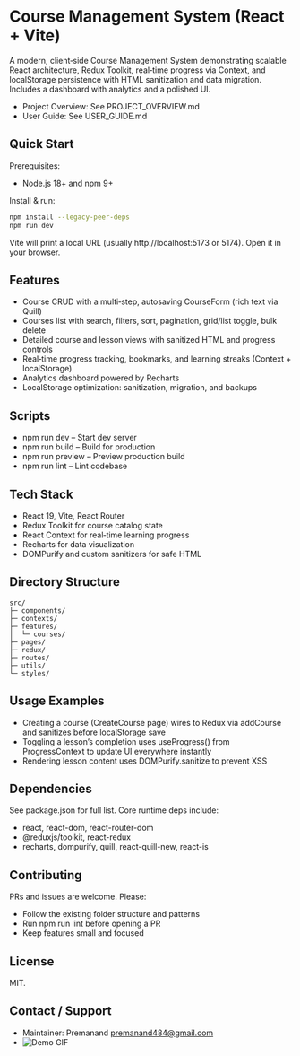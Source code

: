 # Course Management System (React + Vite)

A modern, client‑side Course Management System demonstrating scalable React architecture, Redux Toolkit, real‑time progress via Context, and localStorage persistence with HTML sanitization and data migration. Includes a dashboard with analytics and a polished UI.

- Project Overview: See PROJECT_OVERVIEW.md
- User Guide: See USER_GUIDE.md

## Quick Start

Prerequisites:
- Node.js 18+ and npm 9+

Install & run:
```bash
npm install --legacy-peer-deps
npm run dev
```
Vite will print a local URL (usually http://localhost:5173 or 5174). Open it in your browser.

## Features
- Course CRUD with a multi‑step, autosaving CourseForm (rich text via Quill)
- Courses list with search, filters, sort, pagination, grid/list toggle, bulk delete
- Detailed course and lesson views with sanitized HTML and progress controls
- Real‑time progress tracking, bookmarks, and learning streaks (Context + localStorage)
- Analytics dashboard powered by Recharts
- LocalStorage optimization: sanitization, migration, and backups

## Scripts
- npm run dev – Start dev server
- npm run build – Build for production
- npm run preview – Preview production build
- npm run lint – Lint codebase

## Tech Stack
- React 19, Vite, React Router
- Redux Toolkit for course catalog state
- React Context for real‑time learning progress
- Recharts for data visualization
- DOMPurify and custom sanitizers for safe HTML

## Directory Structure
```
src/
├─ components/
├─ contexts/
├─ features/
│  └─ courses/
├─ pages/
├─ redux/
├─ routes/
├─ utils/
└─ styles/
```

## Usage Examples
- Creating a course (CreateCourse page) wires to Redux via addCourse and sanitizes before localStorage save
- Toggling a lesson’s completion uses useProgress() from ProgressContext to update UI everywhere instantly
- Rendering lesson content uses DOMPurify.sanitize to prevent XSS

## Dependencies
See package.json for full list. Core runtime deps include:
- react, react-dom, react-router-dom
- @reduxjs/toolkit, react-redux
- recharts, dompurify, quill, react-quill-new, react-is

## Contributing
PRs and issues are welcome. Please:
- Follow the existing folder structure and patterns
- Run npm run lint before opening a PR
- Keep features small and focused

## License
MIT.

## Contact / Support
- Maintainer: Premanand <premanand484@gmail.com>
- ![Demo GIF](https://www.awesomescreenshot.com/video/42929519?key=9b8ad2f466337d03643e24660c07d0e3)

